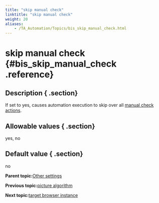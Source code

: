 ```yaml
--- 
title: "skip manual check"
linktitle: "skip manual check"
weight: 20
aliases: 
    - /TA_Automation/Topics/bis_skip_manual_check.html
---
```

# skip manual check {#bis_skip_manual_check .reference}

## Description { .section}

If set to yes, causes automation execution to skip over all [manual check actions](bia_manual_check.html).

## Allowable values { .section}

yes, no

## Default value { .section}

no

**Parent topic:**[Other settings](../../TA_Automation/Topics/bis_other.html)

**Previous topic:**[picture algorithm](../../TA_Automation/Topics/bis_picture_algorithm.html)

**Next topic:**[target browser instance](../../TA_Automation/Topics/bis_target_browser_instance.html)

